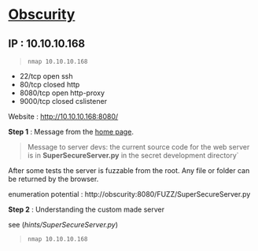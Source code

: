 # [Obscurity](https://www.hackthebox.eu/home/machines/profile/219)
## IP : 10.10.10.168


> `nmap 10.10.10.168`
* 22/tcp   open   ssh
* 80/tcp   closed http
* 8080/tcp open   http-proxy
* 9000/tcp closed cslistener

Website : http://10.10.10.168:8080/

**Step 1** : 
Message from the [home page](http://10.10.10.168:8080/).
> Message to server devs: the current source code for the web server is in __SuperSecureServer.py__ in the secret development directory`

After some tests the server is fuzzable from the root. Any file or folder can be returned by the browser.

enumeration potential : http://obscurity:8080/FUZZ/SuperSecureServer.py

**Step 2** : Understanding the custom made server

see (*hints/SuperSecureServer.py*)
 > `nmap 10.10.10.168`